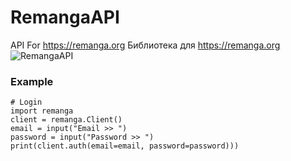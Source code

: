 # RemangaAPI
API For https://remanga.org
Библиотека для https://remanga.org
![RemangaAPI](https://sun9-28.userapi.com/impf/kEtzLTKA0GctvG_hZIwe4KpbiyFgNGCKGHmvSA/8x3OQ6M3eHA.jpg?size=1590x400&quality=95&crop=0,0,1590,400&sign=2365cddf9181b6dd2b0aa4a8b37dca8b&type=cover_group)

### Example
```python3
# Login
import remanga
client = remanga.Client()
email = input("Email >> ")
password = input("Password >> ")
print(client.auth(email=email, password=password)))
```
